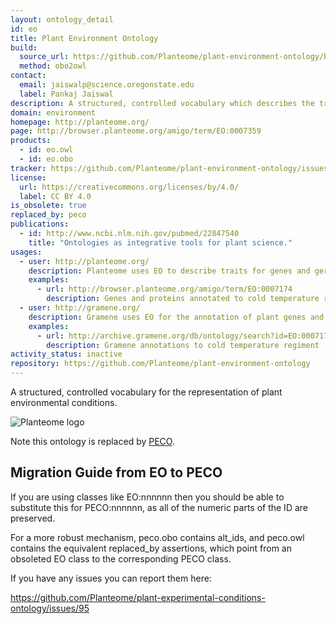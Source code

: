 ```yaml
---
layout: ontology_detail
id: eo
title: Plant Environment Ontology
build:
  source_url: https://github.com/Planteome/plant-environment-ontology/blob/master/plant-environment-ontology.obo.owl
  method: obo2owl
contact:
  email: jaiswalp@science.oregonstate.edu
  label: Pankaj Jaiswal
description: A structured, controlled vocabulary which describes the treatments, growing conditions, and/or study types used in plant biology experiments.
domain: environment
homepage: http://planteome.org/
page: http://browser.planteome.org/amigo/term/EO:0007359
products:
  - id: eo.owl
  - id: eo.obo
tracker: https://github.com/Planteome/plant-environment-ontology/issues
license:
  url: https://creativecommons.org/licenses/by/4.0/
  label: CC BY 4.0
is_obsolete: true
replaced_by: peco
publications:
  - id: http://www.ncbi.nlm.nih.gov/pubmed/22847540
    title: "Ontologies as integrative tools for plant science."
usages:
  - user: http://planteome.org/
    description: Planteome uses EO to describe traits for genes and germplasm
    examples:
      - url: http://browser.planteome.org/amigo/term/EO:0007174
        description: Genes and proteins annotated to cold temperature regiment
  - user: http://gramene.org/
    description: Gramene uses EO for the annotation of plant genes and QTLs
    examples:
      - url: http://archive.gramene.org/db/ontology/search?id=EO:0007174
        description: Gramene annotations to cold temperature regiment
activity_status: inactive
repository: https://github.com/Planteome/plant-environment-ontology
---
```


A structured, controlled vocabulary for the representation of plant environmental conditions.

<img alt="Planteome logo" src="http://planteome.org/sites/default/files/garland_logo.PNG"/>

Note this ontology is  replaced by [PECO](peco.html).

## Migration Guide from EO to PECO

If you are using classes like EO:nnnnnn then you should be able to substitute this for PECO:nnnnnn, as all of the numeric parts of the ID are preserved.

For a more robust mechanism, peco.obo contains alt_ids, and peco.owl contains the equivalent replaced_by assertions, which point from an obsoleted EO class to the corresponding PECO class.

If you have any issues you can report them here:

https://github.com/Planteome/plant-experimental-conditions-ontology/issues/95
